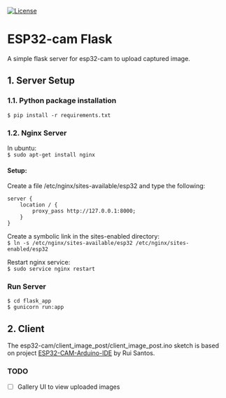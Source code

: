 [![License](https://img.shields.io/badge/License-Apache%202.0-blue.svg)](https://opensource.org/licenses/Apache-2.0)  

# ESP32-cam Flask

A simple flask server for esp32-cam to upload captured image.   


## 1. Server Setup

### 1.1. Python package installation  
`$ pip install -r requirements.txt`

### 1.2. Nginx Server
In ubuntu:  
`$ sudo apt-get install nginx`

#### Setup:  
Create a file /etc/nginx/sites-available/esp32 and type the following:  

```
server {  
    location / {  
        proxy_pass http://127.0.0.1:8000;  
    }
}

```  
Create a symbolic link in the sites-enabled directory:  
`$ ln -s /etc/nginx/sites-available/esp32 /etc/nginx/sites-enabled/esp32`   

Restart nginx service:  
`$ sudo service nginx restart`   

### Run Server
`$ cd flask_app`  
`$ gunicorn run:app`

## 2. Client
The esp32-cam/client_image_post/client_image_post.ino sketch is based on project [ESP32-CAM-Arduino-IDE](https://github.com/RuiSantosdotme/ESP32-CAM-Arduino-IDE)  by Rui Santos.

### TODO
- [ ] Gallery UI to view uploaded images
